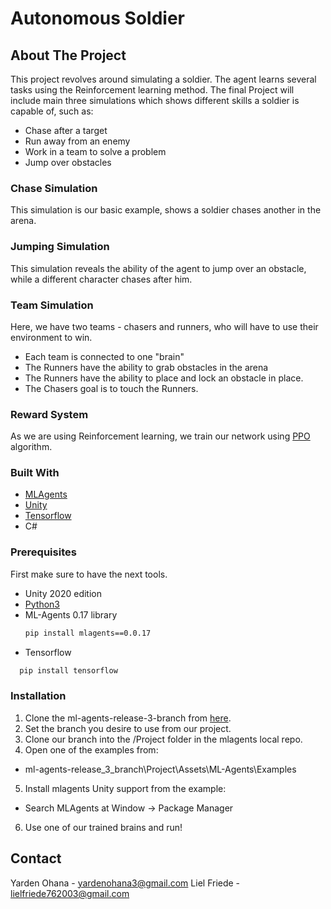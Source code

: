 # Autonomous Soldier

## About The Project

This project revolves around simulating a soldier. The agent learns several tasks using the Reinforcement learning method. 
The final Project will include main three simulations which shows different skills a soldier is capable of, such as:
* Chase after a target
* Run away from an enemy
* Work in a team to solve a problem
* Jump over obstacles

### Chase Simulation
This simulation is our basic example, shows a soldier chases another in the arena.

### Jumping Simulation
This simulation reveals the ability of the agent to jump over an obstacle, while a different character chases after him.

### Team Simulation
Here, we have two teams - chasers and runners, who will have to use their environment to win. 
* Each team is connected to one "brain"
* The Runners have the ability to grab obstacles in the arena
* The Runners have the ability to place and lock an obstacle in place.
* The Chasers goal is to touch the Runners.

### Reward System
As we are using Reinforcement learning, we train our network using [PPO](https://openai.com/blog/openai-baselines-ppo/) algorithm.

### Built With

* [MLAgents](https://github.com/Unity-Technologies/ml-agents)
* [Unity](https://unity3d.com)
* [Tensorflow](https://www.tensorflow.org/)
* C#

### Prerequisites

First make sure to have the next tools.
* Unity 2020 edition
* [Python3](https://www.python.org/downloads/)
* ML-Agents 0.17 library
  ```sh
  pip install mlagents==0.0.17
  ```
* Tensorflow
```sh
  pip install tensorflow
  ```
  
### Installation
1) Clone the ml-agents-release-3-branch from [here](https://github.com/Unity-Technologies/ml-agents).
2) Set the branch you desire to use from our project.
3) Clone our branch into the /Project folder in the mlagents local repo.
4) Open one of the examples from:
  * ml-agents-release_3_branch\Project\Assets\ML-Agents\Examples
5) Install mlagents Unity support from the example:
  * Search MLAgents at Window -> Package Manager
6) Use one of our trained brains and run!

<!-- CONTACT -->
## Contact

Yarden Ohana - yardenohana3@gmail.com
Liel Friede - lielfriede762003@gmail.com
